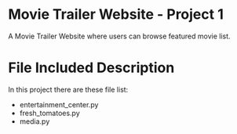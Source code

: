# Movie Trailer Website - Project 1
A Movie Trailer Website where users can browse featured movie list.

# File Included Description
In this project there are these file list:
* entertainment_center.py
* fresh_tomatoes.py
* media.py

